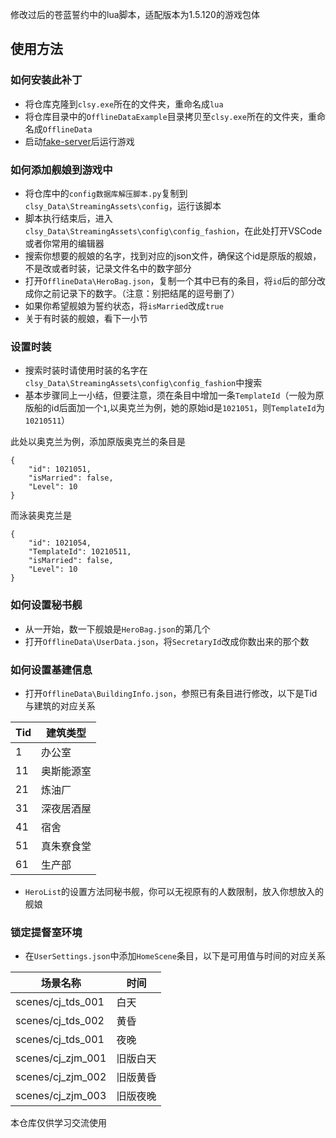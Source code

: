 修改过后的苍蓝誓约中的lua脚本，适配版本为1.5.120的游戏包体

## 使用方法

### 如何安装此补丁

- 将仓库克隆到`clsy.exe`所在的文件夹，重命名成`lua`
- 将仓库目录中的`OfflineDataExample`目录拷贝至`clsy.exe`所在的文件夹，重命名成`OfflineData`
- 启动[fake-server](https://github.com/xys20071111/BlueOath-fake-server)后运行游戏

### 如何添加舰娘到游戏中

- 将仓库中的`config数据库解压脚本.py`复制到`clsy_Data\StreamingAssets\config`，运行该脚本
- 脚本执行结束后，进入`clsy_Data\StreamingAssets\config\config_fashion`，在此处打开VSCode或者你常用的编辑器
- 搜索你想要的舰娘的名字，找到对应的json文件，确保这个id是原版的舰娘，不是改或者时装，记录文件名中的数字部分
-  打开`OfflineData\HeroBag.json`，复制一个其中已有的条目，将`id`后的部分改成你之前记录下的数字。（注意：别把结尾的逗号删了）
- 如果你希望舰娘为誓约状态，将`isMarried`改成`true`
- 关于有时装的舰娘，看下一小节

### 设置时装

- 搜索时装时请使用时装的名字在`clsy_Data\StreamingAssets\config\config_fashion`中搜索
- 基本步骤同上一小结，但要注意，须在条目中增加一条`TemplateId`（一般为原版船的id后面加一个`1`,以奥克兰为例，她的原始id是`1021051`，则`TemplateId`为`10210511`）

此处以奥克兰为例，添加原版奥克兰的条目是
```
{
    "id": 1021051,
    "isMarried": false,
    "Level": 10
}
```
而泳装奥克兰是
```
{
    "id": 1021054,
    "TemplateId": 10210511,
    "isMarried": false,
    "Level": 10
}
```

### 如何设置秘书舰
- 从一开始，数一下舰娘是`HeroBag.json`的第几个
- 打开`OfflineData\UserData.json`，将`SecretaryId`改成你数出来的那个数

### 如何设置基建信息
-  打开`OfflineData\BuildingInfo.json`，参照已有条目进行修改，以下是Tid与建筑的对应关系

|Tid|建筑类型|
|---|-------|
|1|办公室|
|11|奥斯能源室|
|21|炼油厂|
|31|深夜居酒屋|
|41|宿舍|
|51|真朱寮食堂|
|61|生产部|

- `HeroList`的设置方法同秘书舰，你可以无视原有的人数限制，放入你想放入的舰娘

### 锁定提督室环境
- 在`UserSettings.json`中添加`HomeScene`条目，以下是可用值与时间的对应关系

|场景名称|时间|
|-------|----|
|scenes/cj_tds_001|白天|
|scenes/cj_tds_002|黄昏|
|scenes/cj_tds_001|夜晚|
|scenes/cj_zjm_001|旧版白天|
|scenes/cj_zjm_002|旧版黄昏|
|scenes/cj_zjm_003|旧版夜晚|

本仓库仅供学习交流使用